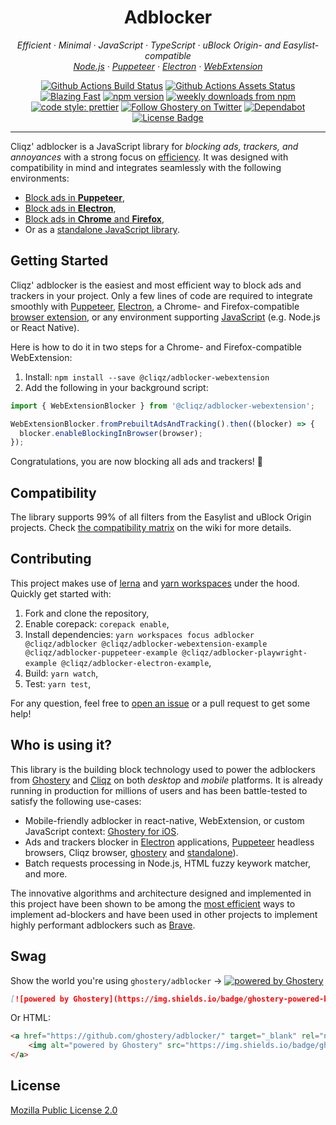 <h1 align="center">Adblocker</h2>

<p align="center">
  <em>
    Efficient
    · Minimal
    · JavaScript
    · TypeScript
    · uBlock Origin- and Easylist-compatible
  </em>
  <br />
  <em>
    <a href="https://github.com/ghostery/adblocker/tree/master/packages/adblocker">Node.js</a>
    · <a href="https://github.com/ghostery/adblocker/tree/master/packages/adblocker-puppeteer">Puppeteer</a>
    · <a href="https://github.com/ghostery/adblocker/tree/master/packages/adblocker-electron">Electron</a>
    · <a href="https://github.com/ghostery/adblocker/tree/master/packages/adblocker-webextension">WebExtension</a>
  </em>
</p>

<p align="center">
  <a href="https://github.com/ghostery/adblocker/actions?query=workflow%3ATests">
    <img alt="Github Actions Build Status" src="https://img.shields.io/github/actions/workflow/status/ghostery/adblocker/tests.yml?label=tests&style=flat-square"></a>
  <a href="https://github.com/ghostery/adblocker/actions?query=workflow%3Assets">
    <img alt="Github Actions Assets Status" src="https://img.shields.io/github/actions/workflow/status/ghostery/adblocker/assets.yml?label=assets&style=flat-square"></a>
  <a href="https://twitter.com/acdlite/status/974390255393505280">
    <img alt="Blazing Fast" src="https://img.shields.io/badge/speed-blazing%20%F0%9F%94%A5-brightgreen.svg?style=flat-square"></a>
  <a href="https://www.npmjs.com/package/@cliqz/adblocker">
    <img alt="npm version" src="https://img.shields.io/npm/v/@cliqz/adblocker.svg?style=flat-square"></a>
  <a href="https://www.npmjs.com/package/@cliqz/adblocker">
    <img alt="weekly downloads from npm" src="https://img.shields.io/npm/dw/@cliqz/adblocker.svg?style=flat-square"></a>
  <br/>
  <a href="#badge">
    <img alt="code style: prettier" src="https://img.shields.io/badge/code_style-prettier-ff69b4.svg?style=flat-square"></a>
  <a href="https://twitter.com/ghostery">
    <img alt="Follow Ghostery on Twitter" src="https://img.shields.io/twitter/follow/ghostery.svg?label=follow+ghostery&style=flat-square"></a>
  <a href="https://github.com/ghostery/adblocker">
    <img alt="Dependabot" src="https://img.shields.io/badge/dependabot-enabled-brightgreen?logo=dependabot&style=flat-square"></a>
  <a href="https://github.com/ghostery/adblocker/blob/master/LICENSE">
    <img alt="License Badge" src="https://img.shields.io/github/license/ghostery/adblocker?style=flat-square"></a>
</p>

---

Cliqz' adblocker is a JavaScript library for *blocking ads, trackers, and annoyances* with a strong focus on [efficiency](https://whotracks.me/blog/adblockers_performance_study.html). It was designed with compatibility in mind and integrates seamlessly with the following environments:

* [Block ads in **Puppeteer**](https://github.com/ghostery/adblocker/tree/master/packages/adblocker-puppeteer/README.md),
* [Block ads in **Electron**](https://github.com/ghostery/adblocker/tree/master/packages/adblocker-electron/README.md),
* [Block ads in **Chrome** and **Firefox**](https://github.com/ghostery/adblocker/tree/master/packages/adblocker-webextension/README.md),
* Or as a [standalone JavaScript library](https://github.com/ghostery/adblocker/tree/master/packages/adblocker/README.md).

## Getting Started

Cliqz' adblocker is the easiest and most efficient way to block ads and trackers in your project. Only a few lines of code are required to integrate smoothly with [Puppeteer](https://github.com/ghostery/adblocker/tree/master/packages/adblocker-puppeteer-example), [Electron](https://github.com/ghostery/adblocker/tree/master/packages/adblocker-electron-example), a  Chrome- and Firefox-compatible [browser extension](https://github.com/ghostery/adblocker/tree/master/packages/adblocker-webextension-example), or any environment supporting [JavaScript](https://github.com/ghostery/adblocker/tree/master/packages/adblocker) (e.g. Node.js or React Native).

Here is how to do it in two steps for a Chrome- and Firefox-compatible WebExtension:
1. Install: `npm install --save @cliqz/adblocker-webextension`
2. Add the following in your background script:
```js
import { WebExtensionBlocker } from '@cliqz/adblocker-webextension';

WebExtensionBlocker.fromPrebuiltAdsAndTracking().then((blocker) => {
  blocker.enableBlockingInBrowser(browser);
});
```

Congratulations, you are now blocking all ads and trackers! :tada:

## Compatibility

The library supports 99% of all filters from the Easylist and uBlock Origin projects. Check [the compatibility matrix](https://github.com/ghostery/adblocker/wiki/Compatibility-Matrix) on the wiki for more details.

## Contributing

This project makes use of [lerna](https://github.com/lerna/lerna) and [yarn workspaces](https://yarnpkg.com/lang/en/docs/workspaces/) under the hood. Quickly get started with:

1. Fork and clone the repository,
2. Enable corepack: `corepack enable`,
3. Install dependencies: `yarn workspaces focus adblocker @cliqz/adblocker @cliqz/adblocker-webextension-example @cliqz/adblocker-puppeteer-example @cliqz/adblocker-playwright-example @cliqz/adblocker-electron-example`,
4. Build: `yarn watch`,
5. Test: `yarn test`,

For any question, feel free to [open an issue](https://github.com/ghostery/adblocker/issues/new) or a pull request to get some help!

## Who is using it?

This library is the building block technology used to power the adblockers from [Ghostery](https://www.ghostery.com/) and [Cliqz](https://cliqz.com/) on both *desktop* and *mobile* platforms. It is already running in production for millions of users and has been battle-tested to satisfy the following use-cases:

  * Mobile-friendly adblocker in react-native, WebExtension, or custom JavaScript context: [Ghostery for iOS](https://github.com/ghostery/user-agent-ios).
  * Ads and trackers blocker in [Electron](https://github.com/wexond/desktop) applications, [Puppeteer](https://github.com/Kikobeats/browserless) headless browsers, Cliqz browser, [ghostery](https://github.com/ghostery/ghostery-extension/) and [standalone](https://github.com/remusao/blockrz)).
  * Batch requests processing in Node.js, HTML fuzzy keywork matcher, and more.

The innovative algorithms and architecture designed and implemented in this project have been shown to be among the [most efficient](https://whotracks.me/blog/adblockers_performance_study.html) ways to implement ad-blockers and have been used in other projects to implement highly performant adblockers such as [Brave](https://github.com/brave/adblock-rust).

## Swag

Show the world you're using `ghostery/adblocker` → [![powered by Ghostery](https://img.shields.io/badge/ghostery-powered-blue?logo=ghostery&style=flat-square)](https://github.com/ghostery/adblocker)

```md
[![powered by Ghostery](https://img.shields.io/badge/ghostery-powered-blue?logo=ghostery)](https://github.com/ghostery/adblocker)
```

Or HTML:
```html
<a href="https://github.com/ghostery/adblocker/" target="_blank" rel="noopener noreferrer">
    <img alt="powered by Ghostery" src="https://img.shields.io/badge/ghostery-powered-blue?logo=ghostery">
</a>
```

## License

[Mozilla Public License 2.0](./LICENSE)
